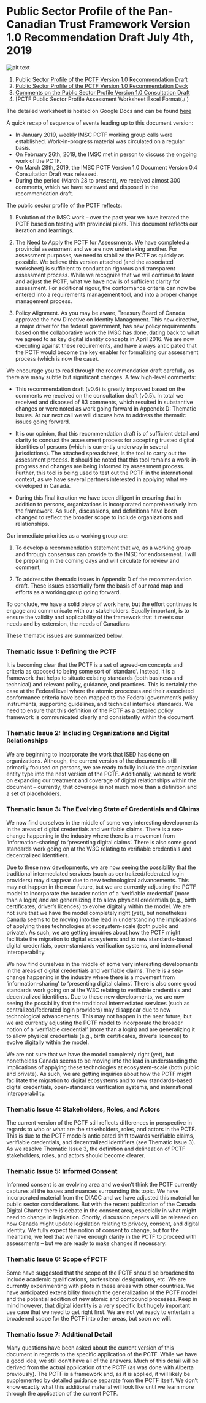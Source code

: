 # Public Sector Profile of the Pan-Canadian Trust Framework Version 1.0 Recommendation Draft July 4th, 2019

![alt text](./readme-img.PNG "Public Sector Profile of the Pan-Canadian Trust Framework")

1.	[Public Sector Profile of the PCTF Version 1.0 Recommendation Draft](./ )
2.	[Public Sector Profile of the PCTF Version 1.0 Recommendation Deck](./ )
3.	[Comments on the Public Sector Profile Version 1.0 Consultation Draft](./ )
4.	[PCTF Public Sector Profile Assessment Worksheet Excel Format(./ )


The detailed worksheet is hosted on Google Docs and can be found [here](https://docs.google.com/spreadsheets/d/1eukZkgdwXdskUlzaKR-cU3TjacunKY1OAyIRioFUnp8/edit?usp=sharing)

A quick recap of sequence of events leading up to this document version:

* In January 2019, weekly IMSC PCTF working group calls were established.  Work-in-progress material was circulated on a regular basis. 
* On February 26th, 2019, the IMSC met in person to discuss the ongoing work of the PCTF. 
* On March 28th, 2019, the IMSC PCTF Version 1.0 Document Version 0.4 Consultation Draft was released.
* During the period (March 28 to present), we received almost 300 comments, which we have reviewed and disposed in the recommendation draft.

The public sector profile of the PCTF reflects:

1)	Evolution of the IMSC work – over the past year we have iterated the PCTF based on testing with provincial pilots. This document reflects our iteration and learnings.

2)	The Need to Apply the PCTF for Assessments. We have completed a provincial assessment and we are now undertaking another. For assessment purposes, we need to stabilize the PCTF as quickly as possible. We believe this version attached (and the associated worksheet) is sufficient to conduct an rigorous and transparent assessment process. While we recognize that we will continue to learn and adjust the PCTF, what we have now is of sufficient clarity for assessment. For additional rigour, the conformance criteria can now be entered into a requirements management tool, and into a proper change management process. 

3)	Policy Alignment. As you may be aware, Treasury Board of Canada approved the new Directive on Identity Management. This new directive, a major driver for the federal government, has new policy requirements based on the collaborative work the IMSC has done, dating back to what we agreed to as key digital identity concepts in April 2016. We are now executing against these requirements, and have always anticipated that the PCTF would become the key enabler for formalizing our assessment process (which is now the case).

We encourage you to read through the recommendation draft carefully, as there are many subtle but significant changes. A few high-level comments: 

* This recommendation draft (v0.6) is greatly improved based on the comments we received on the consultation draft (v0.5). In total we received and disposed of 83 comments, which resulted in substantive changes or were noted as work going forward in Appendix D: Thematic Issues. At our next call we will discuss how to address the thematic issues going forward.

*	It is our opinion, that this recommendation draft is of sufficient detail and clarity to conduct the assessment process for accepting trusted digital identities of persons (which is currently underway in several jurisdictions). The attached spreadsheet, is the tool to carry out the assessment process. It should be noted that this tool remains a work-in-progress and changes are being informed by assessment process. Further, this tool is being used to test out the PCTF in the international context, as we have several partners interested in applying what we developed in Canada.

*	During this final iteration we have been diligent in ensuring that in addition to persons, organizations is incorporated comprehensively into the framework. As such, discussions, and definitions have been changed to reflect the broader scope to include organizations and relationships.

Our immediate priorities as a working group are:

1.	To develop a recommendation statement that we, as a working group and through consensus can provide to the IMSC for endorsement. I will be preparing in the coming days and will circulate for review and comment,

2.	To address the thematic issues in Appendix D of the recommendation draft. These issues essentially form the basis of our road map and efforts as a working group going forward.

To conclude,  we have a solid piece of work here, but the effort continues to engage and communicate with our stakeholders. Equally important, is to ensure the validity and applicability of the framework that it meets our needs and by extension, the needs of Canadians

These thematic issues are summarized below:

### Thematic Issue 1: Defining the PCTF

It is becoming clear that the PCTF is a set of agreed-on concepts and criteria as opposed to being some sort of ‘standard’. Instead, it is a framework that helps to situate existing standards (both business and technical) and relevant policy, guidance, and practices. This is certainly the case at the Federal level where the atomic processes and their associated conformance criteria have been mapped to the Federal government’s policy instruments, supporting guidelines, and technical interface standards. We need to ensure that this definition of the PCTF as a detailed policy framework is communicated clearly and consistently within the document.

### Thematic Issue 2: Including Organizations and Digital Relationships

We are beginning to incorporate the work that ISED has done on organizations. Although, the current version of the document is still primarily focused on persons, we are ready to fully include the organization entity type into the next version of the PCTF. Additionally, we need to work on expanding our treatment and coverage of digital relationships within the document – currently, that coverage is not much more than a definition and a set of placeholders.  

### Thematic Issue 3: The Evolving State of Credentials and Claims

We now find ourselves in the middle of some very interesting developments in the areas of digital credentials and verifiable claims. There is a sea-change happening in the industry where there is a movement from ‘information-sharing’ to ‘presenting digital claims’. There is also some good standards work going on at the W3C relating to verifiable credentials and decentralized identifiers.

Due to these new developments, we are now seeing the possibility that the traditional intermediated services (such as centralized/federated login providers) may disappear due to new technological advancements. This may not happen in the near future, but we are currently adjusting the PCTF model to incorporate the broader notion of a ‘verifiable credential’ (more than a login) and are generalizing it to allow physical credentials (e.g., birth certificates, driver’s licences) to evolve digitally within the model. 
We are not sure that we have the model completely right (yet), but nonetheless Canada seems to be moving into the lead in understanding the implications of applying these technologies at ecosystem-scale (both public and private). As such, we are getting inquiries about how the PCTF might facilitate the migration to digital ecosystems and to new standards-based digital credentials, open-standards verification systems, and international interoperability.

We now find ourselves in the middle of some very interesting developments in the areas of digital credentials and verifiable claims. There is a sea-change happening in the industry where there is a movement from ‘information-sharing’ to ‘presenting digital claims’. There is also some good standards work going on at the W3C relating to verifiable credentials and decentralized identifiers.
Due to these new developments, we are now seeing the possibility that the traditional intermediated services (such as centralized/federated login providers) may disappear due to new technological advancements. This may not happen in the near future, but we are currently adjusting the PCTF model to incorporate the broader notion of a ‘verifiable credential’ (more than a login) and are generalizing it to allow physical credentials (e.g., birth certificates, driver’s licences) to evolve digitally within the model. 

We are not sure that we have the model completely right (yet), but nonetheless Canada seems to be moving into the lead in understanding the implications of applying these technologies at ecosystem-scale (both public and private). As such, we are getting inquiries about how the PCTF might facilitate the migration to digital ecosystems and to new standards-based digital credentials, open-standards verification systems, and international interoperability.


### Thematic Issue 4: Stakeholders, Roles, and Actors

The current version of the PCTF still reflects differences in perspective in regards to who or what are the stakeholders, roles, and actors in the PCTF. This is due to the PCTF model’s anticipated shift towards verifiable claims, verifiable credentials, and decentralized identifiers (see Thematic Issue 3). As we resolve Thematic Issue 3, the definition and delineation of PCTF stakeholders, roles, and actors should become clearer.

### Thematic Issue 5: Informed Consent

Informed consent is an evolving area and we don’t think the PCTF currently captures all the issues and nuances surrounding this topic. We have incorporated material from the DIACC and we have adjusted this material for public sector considerations. But with the recent publication of the Canada Digital Charter there is debate in the consent area, especially in what might need to change in legislation. Shortly, discussion papers will be released on how Canada might update legislation relating to privacy, consent, and digital identity. We fully expect the notion of consent to change, but for the meantime, we feel that we have enough clarity in the PCTF to proceed with assessments – but we are ready to make changes if necessary.

### Thematic Issue 6: Scope of PCTF

Some have suggested that the scope of the PCTF should be broadened to include academic qualifications, professional designations, etc. We are currently experimenting with pilots in these areas with other countries. We have anticipated extensibility through the generalization of the PCTF model and the potential addition of new atomic and compound processes. Keep in mind however, that digital identity is a very specific but hugely important use case that we need to get right first. We are not yet ready to entertain a broadened scope for the PCTF into other areas, but soon we will.

### Thematic Issue 7: Additional Detail

Many questions have been asked about the current version of this document in regards to the specific application of the PCTF. While we have a good idea, we still don’t have all of the answers. Much of this detail will be derived from the actual application of the PCTF (as was done with Alberta previously). The PCTF is a framework and, as it is applied, it will likely be supplemented by detailed guidance separate from the PCTF itself. We don’t know exactly what this additional material will look like until we learn more through the application of the current PCTF.
